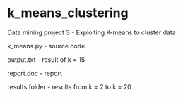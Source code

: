 k_means_clustering
==================

Data mining project 3 - Exploiting K-means to cluster data

k_means.py - source code

output.txt - result of k = 15

report.doc - report 

results folder - results from k = 2 to k = 20